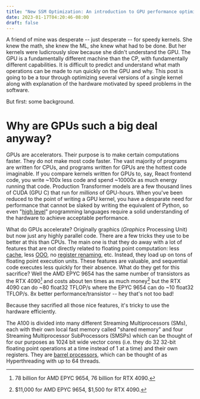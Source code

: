 ```yaml
---
title: "New SSM Optimization: An introduction to GPU performance optimization through the lens of a single kernel"
date: 2023-01-17T04:20:46-08:00
draft: false
---
```


A friend of mine was desperate -- just desperate -- for speedy kernels. She knew the math, she knew the ML, she knew what had to be done. But her kernels were ludicrously slow because she didn't understand the GPU. The GPU is a fundamentally different machine than the CP, with fundamentally different capabilities. It is difficult to predict and understand what math operations can be made to run quickly on the GPU and why. This post is going to be a tour through optimizing several versions of a single kernel along with explanation of the hardware motivated by speed problems in the software.

But first: some background.
# Why are GPUs such a big deal anyway?
GPUs are accelerators. Their purpose is to make certain computations faster. They do not make most code faster. The vast majority of programs are written for CPUs, and programs written for GPUs are the hottest code imaginable. If you compare kernels written for GPUs to, say, React frontend code, you write ~100x less code and spend ~10000x as much energy running that code<!--compare to e.g. HFT? or OS kernel?-->. Production Transformer models are a few thousand lines of CUDA (GPU C) that  run for *millions* of GPU-hours<!-- TODO: fact check few thousand lines of CUDA. seems likely -->. When you've been reduced to the point of writing a GPU kernel, you have a desparate need for performance that cannot be slaked by writing the equivalent of Python, so even "[high level](https://docs.nvidia.com/cuda/cuda-c-programming-guide/#cuda-a-general-purpose-parallel-computing-platform-and-programming-model#high-level%20programming%20language:~:text=C%2B%2B%20as%20a-,high%2Dlevel%20programming%20language,-.%20As%20illustrated%20by)" programming languages require a solid understanding of the hardware to achieve acceptable performance.<!-- Maybe better: you really need performance, so you aim for the absolute theoretical maximum, and in the case of ML you often get quite close. -->

What do GPUs accelerate? Originally graphics (*Graphics* Processing Unit) but now just any<!--asterisk?--> highly <!--not going to explain data parallel or what exactly "parallel" means in this context, e.g. have to have same instruction pointer-->parallel code. There are a few tricks they use to be better at this than CPUs. The main one is that they do away with a lot of features<!-- better term... hardware optimizations? not quite right--> that are not directly related to floating point computation: less [cache](https://en.wikipedia.org/wiki/CPU_cache)<!--TODO: is this still true?-->, less [OOO](https://en.wikipedia.org/wiki/Out-of-order_execution), no [register renaming](https://en.wikipedia.org/wiki/Register_renaming), etc. Instead, they load up on tons of floating point execution units. These features are valuable, and sequential code executes less quickly for their absence. What do they get for this sacrifice? Well the AMD EPYC 9654 has the same number of transistors as the RTX 4090[^1] and costs about ten times as much money[^2] but the RTX 4090 can do ~80 float32 TFLOP/s<!-- TODO: citation --> where the EPYC 9654 can do ~10 float32 TFLOP/s<!--TODO: citation-->. 8x better performance/transistor<!--per transistor bad... "per silicon area"?--> -- hey that's not too bad!<!--This is even more extreme if we include Tensor Cores, which bring the 4090 up to ~350 TFLOP/s.-->
<!--don't like how much of a simplification this is -- it ignores how much area is being devoted to various things almost completely. maybe it doesn't matter though. arguably it's enough to say: the GPU exists to do floating point math, and the CPU doesn't, so the GPU is better for ML.-->

<!--citation for AMD EPYC: https://www.hpcwire.com/2022/11/10/amds-4th-gen-epyc-genoa-96-5nm-cores-across-12-compute-chiplets/#:~:text=provides%205.376%20teraflops%20of%20peak%20double%2Dprecision%20performance%20running%20at%20max%20boost%20frequency%20of%203.5%20GHz . It's a shitty citation but nothing talks about its single-precision performance. Seems unlikely, if that's true, to be >2x its double precision performance. -->

<!--
This explanation is true and all we need to know to understand *this* kernel, but it leaves out arguably the most important part of modern GPUs which is the Tensor Cores. Tensor cores are special hardware inside NVIDIA GPUs for doing matrix multiplies.<!--TODO: add citation that they're not systolic arrays, just for fun-->

<!-- TODO: think about good striding -->

<!-- Shuffle is a shift of SIMD registers -->

Because they sacrified all those nice features, it's tricky to use the hardware efficiently.

 The A100 is divided into many different Streaming Multiprocessors (SMs), each with their own local fast memory called "shared memory" and four Streaming Multiprocessor SubProcessors (SMSPs) which can be thought of for our purposes as 1024 bit wide vector cores (i.e. they do 32 32-bit floating point operations at a time instead of 1 at a time) and their own registers. They are [barrel processors](https://en.wikipedia.org/wiki/Barrel_processor), which can be thought of as Hyperthreading with up to 64 threads.



<!-- BARREL PROCESSING IS GOOD BECAUSE IT'S LIKE *AWESOME* HYPERTHREADING AND WE DON'T CARE ABOUT ST PERFORMANCE -->
<!-- REGISTERS MUCH MORE IMPORTANT BECAUSE NO CACHE, SO REGISTERS BIGGER DEAL. ALSO NO REGISTER RENAMING -->
<!-- zen4 has something like 4kb of registers per core? --https://chipsandcheese.com/2022/11/05/amds-zen-4-part-1-frontend-and-execution-engine/ 224 "integer registers" (8 byte?) + 192 "fp registers" (also 8 byte?) ~= 4kb -->

<!-- i should do a redux of Justin Lebar's CPU vs GPU thing and I should say: here's what CPU can do. Here's what GPU can do. Here's what tensor cores can do. -->

<!-- Not going to explain conditional execution, not going to explain what a block is -->

<!-- -->
<!-- TODO: one sentence explanation of what a kernel is, like justin lebar's "data processing step" -->

<!--

The most important things to know about the GPU and ML are that 1) [flops are learning](https://twitter.com/jekbradbury) 2) all (85%) of the flops are in the Tensor Cores.

![opinionated h100 datasheet](./h100.png)

 knew the math, but she -- like many in these parts -- did not understand the GPU (cardinal sin!). So she was reduced to begging me for some way to make her architecture fast.


GPUs are designed for parallel processing, whereas CPUs are designed for sequential processing[^1]. Modern ML is extremely parallel[^2]. Great fit! What does it even mean to be designed for parallel processing? How specifically are they designed?

[^1]: blah blah blah SMT blah blah blah SIMD blah blah blah
[^2]: Likely in part [because it was created on GPUs](https://arxiv.org/abs/2009.06489)!


And lo! I made it fast. But how?


 She begged me: Sophia, please come in, and make my kernels fast, and then write a blog post later on as a form of resume. An
-->

<!--TODO: citations-->
[^1]: 78 billion for AMD EPYC 9654, 76 billion for RTX 4090.
[^2]: $11,000 for AMD EPYC 9654, $1,500 for RTX 4090.